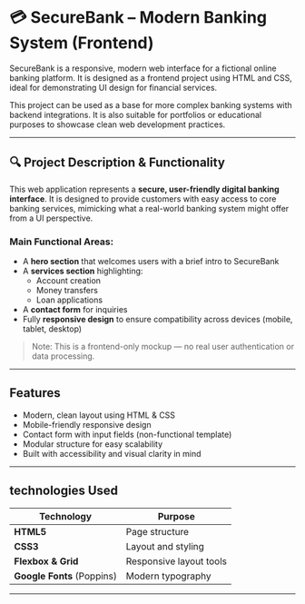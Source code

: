# 💳 SecureBank – Modern Banking System (Frontend)

SecureBank is a responsive, modern web interface for a fictional online banking platform. It is designed as a frontend project using HTML and CSS, ideal for demonstrating UI design for financial services.

This project can be used as a base for more complex banking systems with backend integrations. It is also suitable for portfolios or educational purposes to showcase clean web development practices.

---

## 🔍 Project Description & Functionality

This web application represents a **secure, user-friendly digital banking interface**. It is designed to provide customers with easy access to core banking services, mimicking what a real-world banking system might offer from a UI perspective.

### Main Functional Areas:

- A **hero section** that welcomes users with a brief intro to SecureBank
- A **services section** highlighting:
  - Account creation
  - Money transfers
  - Loan applications
- A **contact form** for inquiries
- Fully **responsive design** to ensure compatibility across devices (mobile, tablet, desktop)

> Note: This is a frontend-only mockup — no real user authentication or data processing.

---

## Features

- Modern, clean layout using HTML & CSS
- Mobile-friendly responsive design
- Contact form with input fields (non-functional template)
- Modular structure for easy scalability
- Built with accessibility and visual clarity in mind

---

## technologies Used

| Technology     | Purpose                      |
|----------------|------------------------------|
| **HTML5**      | Page structure               |
| **CSS3**       | Layout and styling           |
| **Flexbox & Grid** | Responsive layout tools |
| **Google Fonts** (Poppins) | Modern typography  |

---



